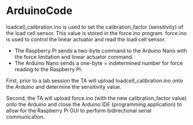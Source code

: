 # ArduinoCode
loadcell_calibration.ino is used to set the calibration_factor (sensitivity) of the load cell sensor. This value is stored in the force.ino program.
force.ino is used to control the linear actuator and read the load cell sensor. 
  + The Raspberry Pi sends a two-byte command to the Arduino Nano with the force limitation and linear actuator command.
  + The Arduino Nano sends a one-byte + indetermined number for force reading to the Raspberry Pi.

First, prior to a lab session the TA will upload loadcell_calibration.ino onto the Arduino and determine the sensitivity value.

Second, the TA will upload force.ino (with the new calibration_factor value) onto the Arduino and close the Arduino IDE (programming application) to allow for the Raspberry Pi GUI to perform bidirectional serial communication.
